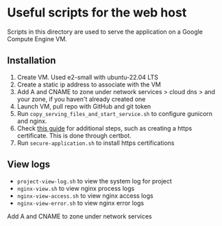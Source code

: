 # Useful scripts for the web host

Scripts in this directory are used to serve the application on a Google Compute Engine VM.

## Installation
1. Create VM. Used e2-small with ubuntu-22.04 LTS
2. Create a static ip address to associate with the VM
3. Add A and CNAME to zone under network services > cloud dns > and your zone, if you haven't already created one
4. Launch VM, pull repo with GitHub and git token
5. Run `copy_serving_files_and_start_service.sh` to configure gunicorn and nginx. 
6. Check [this guide](https://www.digitalocean.com/community/tutorials/how-to-serve-flask-applications-with-gunicorn-and-nginx-on-ubuntu-18-04) for additional steps, such as creating a https certificate. This is done through certbot.
7. Run `secure-application.sh` to install https certifications

## View logs
- `project-view-log.sh` to view the system log for project
- `nginx-view.sh` to view nginx process logs
- `nginx-view-access.sh` to view nginx access logs
- `nginx-view-error.sh` to view nginx error logs

Add A and CNAME to zone under network services

